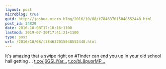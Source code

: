 ```yaml
---
layout: post
microblog: true
guid: http://joshua.micro.blog/2016/10/08/t784637015048552448.html
post_id: 34829
date: 2016-10-08T17:10:16+1100
lastmod: 2019-07-30T17:41:21+1100
type: post
url: /2016/10/08/t784637015048552448.html
---
```

It's amazing that a swipe right on #Tinder can end you up in your old school hall getting … [t.co/j6GSLiYar...](https://t.co/j6GSLiYarU) [t.co/bL8puorMP...](https://t.co/bL8puorMPi)
